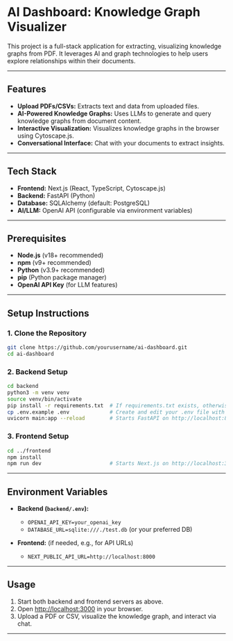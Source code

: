 # AI Dashboard: Knowledge Graph Visualizer

This project is a full-stack application for extracting, visualizing knowledge graphs from PDF. It leverages AI and graph technologies to help users explore relationships within their documents.

---

## Features

- **Upload PDFs/CSVs:** Extracts text and data from uploaded files.
- **AI-Powered Knowledge Graphs:** Uses LLMs to generate and query knowledge graphs from document content.
- **Interactive Visualization:** Visualizes knowledge graphs in the browser using Cytoscape.js.
- **Conversational Interface:** Chat with your documents to extract insights.

---

## Tech Stack

- **Frontend:** Next.js (React, TypeScript, Cytoscape.js)
- **Backend:** FastAPI (Python)
- **Database:** SQLAlchemy (default: PostgreSQL)
- **AI/LLM:** OpenAI API (configurable via environment variables)

---

## Prerequisites

- **Node.js** (v18+ recommended)
- **npm** (v9+ recommended)
- **Python** (v3.9+ recommended)
- **pip** (Python package manager)
- **OpenAI API Key** (for LLM features)

---

## Setup Instructions

### 1. Clone the Repository

```bash
git clone https://github.com/yourusername/ai-dashboard.git
cd ai-dashboard
```

### 2. Backend Setup

```bash
cd backend
python3 -m venv venv
source venv/bin/activate
pip install -r requirements.txt  # If requirements.txt exists, otherwise install FastAPI, SQLAlchemy, etc.
cp .env.example .env             # Create and edit your .env file with your OpenAI key and DB settings
uvicorn main:app --reload        # Starts FastAPI on http://localhost:8000
```

### 3. Frontend Setup

```bash
cd ../frontend
npm install
npm run dev                      # Starts Next.js on http://localhost:3000
```

---

## Environment Variables

- **Backend (`backend/.env`):**
  - `OPENAI_API_KEY=your_openai_key`
  - `DATABASE_URL=sqlite:///./test.db` (or your preferred DB)

- **Frontend:** (if needed, e.g., for API URLs)
  - `NEXT_PUBLIC_API_URL=http://localhost:8000`

---

## Usage

1. Start both backend and frontend servers as above.
2. Open [http://localhost:3000](http://localhost:3000) in your browser.
3. Upload a PDF or CSV, visualize the knowledge graph, and interact via chat.

---

